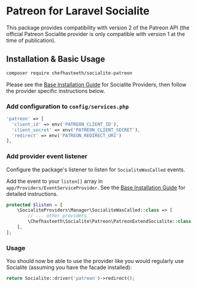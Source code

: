 # Patreon for Laravel Socialite

This package provides compatibility with version 2 of the Patreon API (the official Patreon Socialite provider is only compatible with version 1 at the time of publication).

## Installation & Basic Usage

```bash
composer require chefhasteeth/socialite-patreon
```

Please see the [Base Installation Guide](https://socialiteproviders.com/usage/) for Socialite Providers, then follow the provider specific instructions below.

### Add configuration to `config/services.php`

```php
'patreon' => [    
  'client_id' => env('PATREON_CLIENT_ID'),  
  'client_secret' => env('PATREON_CLIENT_SECRET'),  
  'redirect' => env('PATREON_REDIRECT_URI') 
],
```

### Add provider event listener

Configure the package's listener to listen for `SocialiteWasCalled` events.

Add the event to your `listen[]` array in `app/Providers/EventServiceProvider`. See the [Base Installation Guide](https://socialiteproviders.com/usage/) for detailed instructions.

```php
protected $listen = [
    \SocialiteProviders\Manager\SocialiteWasCalled::class => [
        // ... other providers
        \Chefhasteeth\Socialite\Patreon\PatreonExtendSocialite::class . '@handle',
    ],
];
```

### Usage

You should now be able to use the provider like you would regularly use Socialite (assuming you have the facade installed):

```php
return Socialite::driver('patreon')->redirect();
```
